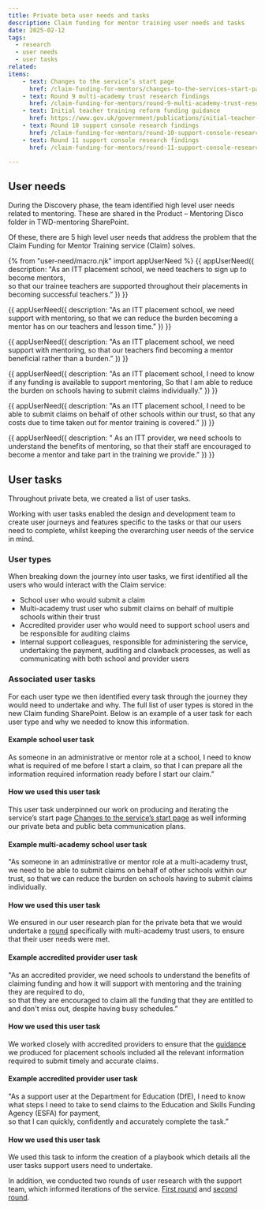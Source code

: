 ```yaml
---
title: Private beta user needs and tasks
description: Claim funding for mentor training user needs and tasks
date: 2025-02-12
tags:
  - research
  - user needs
  - user tasks
related:
items:
    - text: Changes to the service’s start page
      href: /claim-funding-for-mentors/changes-to-the-services-start-page/
    - text: Round 9 multi-academy trust research findings
      href: /claim-funding-for-mentors/round-9-multi-academy-trust-research-findings/
    - text: Initial teacher training reform funding guidance
      href: https://www.gov.uk/government/publications/initial-teacher-training-reform-funding-guidance 
    - text: Round 10 support console research findings
      href: /claim-funding-for-mentors/round-10-support-console-research-findings/
    - text: Round 11 support console research findings
      href: /claim-funding-for-mentors/round-11-support-console-research-findings/

---
```


## User needs

During the Discovery phase, the team identified high level user needs related to mentoring. These are shared in the Product – Mentoring Disco folder in TWD-mentoring SharePoint.

Of these, there are 5 high level user needs that address the problem that the Claim Funding for Mentor Training service (Claim) solves.

{% from "user-need/macro.njk" import appUserNeed %}
{{ appUserNeed({
  description: "As an ITT placement school,
we need teachers to sign up to become mentors,  
so that our trainee teachers are supported throughout their placements in becoming successful teachers.”
}) }}

{{ appUserNeed({
  description: "As an ITT placement school,
we need support with mentoring,
so that we can reduce the burden becoming a mentor has on our teachers and lesson time.”
}) }}

{{ appUserNeed({
  description: "As an ITT placement school,
we need support with mentoring,
so that our teachers find becoming a mentor beneficial rather than a burden.”
}) }}

{{ appUserNeed({
  description: "As an ITT placement school,
I need to know if any funding is available to support mentoring,
So that I am able to reduce the burden on schools having to submit claims individually."
}) }}

{{ appUserNeed({
  description: "As an ITT placement school,
  I need to be able to submit claims on behalf of other schools within our trust,
so that any costs due to time taken out for mentor training is covered.”
}) }}

{{ appUserNeed({
  description: " As an ITT provider,
we need schools to understand the benefits of mentoring,
so that their staff are encouraged to become a mentor and take part in the training we provide.”
}) }}

## User tasks

Throughout private beta, we created a list of user tasks.

Working with user tasks enabled the design and development team to create user journeys and features specific to the tasks or that our users need to complete, whilst keeping the overarching user needs of the service in mind.

### User types

When breaking down the journey into user tasks, we first identified all the users who would interact with the Claim service:

- School user who would submit a claim
- Multi-academy trust user who submit claims on behalf of multiple schools within their trust
- Accredited provider user who would need to support school users and be responsible for auditing claims
- Internal support colleagues, responsible for administering the service, undertaking the payment, auditing and clawback processes, as well as communicating with both school and provider users

### Associated user tasks

For each user type we then identified every task through the journey they would need to undertake and why.
The full list of user types is stored in the new Claim funding SharePoint.
Below is an example of a user task for each user type and why we needed to know this information.

#### Example school user task

As someone in an administrative or mentor role at a school,
I need to know what is required of me before I start a claim,
so that I can prepare all the information required information ready before I start our claim.”

#### How we used this user task

This user task underpinned our work on producing and iterating the service’s start page [Changes to the service’s start page](/claim-funding-for-mentors/changes-to-the-services-start-page/) as well informing our private beta and public beta communication plans.

#### Example multi-academy school user task

"As someone in an administrative or mentor role at a multi-academy trust,
we need to be able to submit claims on behalf of other schools within our trust,
so that we can reduce the burden on schools having to submit claims individually.

#### How we used this user task

We ensured in our user research plan for the private beta that we would undertake a [round](/claim-funding-for-mentors/round-9-multi-academy-trust-research-findings/) specifically with multi-academy trust users, to ensure that their user needs were met.

#### Example accredited provider user task

"As an accredited provider,
we need schools to understand the benefits of claiming funding and how it will support with mentoring and the training they are required to do,  
so that they are encouraged to claim all the funding that they are entitled to and don't miss out, despite having busy schedules.”

#### How we used this user task

We worked closely with accredited providers to ensure that the [guidance]( https://www.gov.uk/government/publications/initial-teacher-training-reform-funding-guidance) we produced for placement schools included all the relevant information required to submit timely and accurate claims.

#### Example accredited provider user task

"As a support user at the Department for Education (DfE),
I need to know what steps I need to take to send claims to the Education and Skills Funding Agency (ESFA) for payment,  
so that I can quickly, confidently and accurately complete the task.”

#### How we used this user task

We used this task to inform the creation of a playbook which details all the user tasks support users need to undertake.

In addition, we conducted two rounds of user research with the support team, which informed iterations of the service. [First round](/claim-funding-for-mentors/round-10-support-console-research-findings/) and [second round](/claim-funding-for-mentors/round-11-support-console-research-findings/).
